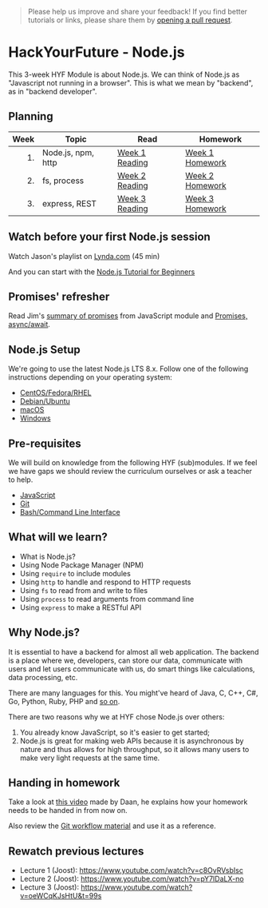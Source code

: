 > Please help us improve and share your feedback! If you find better tutorials
or links, please share them by [opening a pull request](https://github.com/HackYourFuture/Node.js/pulls).

# HackYourFuture - Node.js

This 3-week HYF Module is about Node.js. We can think of Node.js as "Javascript
not running in a browser". This is what we mean by "backend", as in "backend
developer".

## Planning

| Week | Topic              | Read                              | Homework                                    |
| ---: | ------------------ | --------------------------------- | ------------------------------------------- |
|   1. | Node.js, npm, http | [Week 1 Reading](week1/README.md) | [Week 1 Homework](week1/homework/README.md) |
|   2. | fs, process        | [Week 2 Reading](week2/README.md) | [Week 2 Homework](week2/homework/README.md) |
|   3. | express, REST      | [Week 3 Reading](week3/README.md) | [Week 3 Homework](week3/homework/README.md) |

## Watch before your first Node.js session

Watch Jason's playlist on [Lynda.com](https://www.lynda.com/SharedPlaylist/a850f6b7bddf437f8b98679f5f9d9cc3) (45 min)

And you can start with the [Node.js Tutorial for Beginners](https://www.youtube.com/playlist?list=PL4cUxeGkcC9gcy9lrvMJ75z9maRw4byYp)

## Promises' refresher

Read Jim's [summary of promises](https://github.com/remarcmij/JavaScript/blob/master/fundamentals/promises.md)
from JavaScript module and [Promises, async/await](http://javascript.info/async).

## Node.js Setup

We're going to use the latest Node.js LTS 8.x. Follow one of the following
instructions depending on your operating system:

* [CentOS/Fedora/RHEL](https://github.com/nodesource/distributions#rpminstall)
* [Debian/Ubuntu](https://github.com/nodesource/distributions#debinstall)
* [macOS](https://nodejs.org/en/download/)
* [Windows](https://nodejs.org/en/download/)

## Pre-requisites

We will build on knowledge from the following HYF (sub)modules. If we feel we
have gaps we should review the curriculum ourselves or ask a teacher to help.

- [JavaScript](https://github.com/HackYourFuture/JavaScript)
- [Git](https://github.com/HackYourFuture/Git)
- [Bash/Command Line Interface](https://github.com/HackYourFuture/CommandLine)

## What will we learn?

- What is Node.js?
- Using Node Package Manager (NPM)
- Using `require` to include modules
- Using `http` to handle and respond to HTTP requests
- Using `fs` to read from and write to files
- Using `process` to read arguments from command line
- Using `express` to make a RESTful API

## Why Node.js?

It is essential to have a backend for almost all web application. The backend is
a place where we, developers, can store our data, communicate with users and let
users communicate with us, do smart things like calculations, data processing,
etc.

There are many languages for this. You might've heard of Java, C, C++, C#, Go,
Python, Ruby, PHP and [so on](https://blog.newrelic.com/2016/08/18/popular-programming-languages-2016-go/).

There are two reasons why we at HYF chose Node.js over others:

1. You already know JavaScript, so it's easier to get started;
2. Node.js is great for making web APIs because it is asynchronous by nature and
   thus allows for high throughput, so it allows many users to make very light
   requests at the same time.

## Handing in homework

Take a look at [this video](https://www.youtube.com/watch?v=-o0yomUVVpU)
made by Daan, he explains how your homework needs to be handed in from now on.

Also review the [Git workflow material](https://github.com/HackYourFuture/Git/blob/master/Lecture-3.md)
and use it as a reference.

## Rewatch previous lectures

- Lecture 1 (Joost): https://www.youtube.com/watch?v=c8OvRVsbIsc
- Lecture 2 (Joost): https://www.youtube.com/watch?v=pY7IDaLX-no
- Lecture 3 (Joost): https://www.youtube.com/watch?v=oeWCqKJsHtU&t=99s
